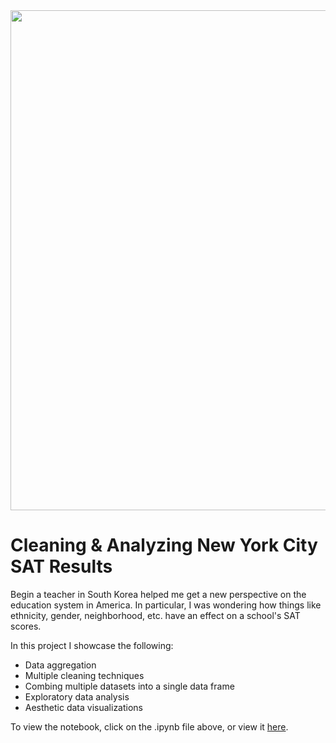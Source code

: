 <div>
  <img src="https://edsource.org/wp-content/uploads/2021/11/524144329-huge-1024x683.jpg" width="800">
</div>

# Cleaning & Analyzing New York City SAT Results

Begin a teacher in South Korea helped me get a new perspective on the education system in America. In particular, I was wondering how things like ethnicity, gender, neighborhood, etc. have an effect on a school's SAT scores.

In this project I showcase the following:

* Data aggregation
* Multiple cleaning techniques
* Combing multiple datasets into a single data frame
* Exploratory data analysis
* Aesthetic data visualizations

To view the notebook, click on the .ipynb file above, or view it [here](https://nbviewer.org/github/noah-kg/cleaning-and-analyzing-NYC-SAT-data/blob/main/NYC%20SAT%20Data.ipynb).
